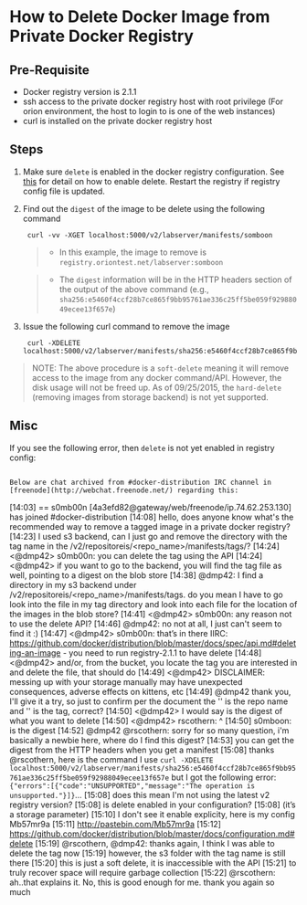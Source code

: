 # How to Delete Docker Image from Private Docker Registry

## Pre-Requisite
* Docker registry version is 2.1.1
* ssh access to the private docker registry host with root privilege (For orion environment, the host to login to is one of the web instances)
* curl is installed on the private docker registry host

## Steps
1. Make sure `delete` is enabled in the docker registry configuration. See [this](https://github.com/docker/distribution/blob/master/docs/configuration.md#delete) for detail on how to enable delete. Restart the registry if registry config file is updated.

2. Find out the `digest` of the image to be delete using the following command

        curl -vv -XGET localhost:5000/v2/labserver/manifests/somboon
        
    > * In this example, the image to remove is `registry.oriontest.net/labserver:somboon`
    
    > * The `digest` information will be in the HTTP headers section of the output of the above command (e.g., `sha256:e5460f4ccf28b7ce865f9bb95761ae336c25ff5be059f92988049ecee13f657e`)

3. Issue the following curl command to remove the image 
        
        curl -XDELETE localhost:5000/v2/labserver/manifests/sha256:e5460f4ccf28b7ce865f9bb95761ae336c25ff5be059f92988049ecee13f657e
        
        
> NOTE: The above procedure is a `soft-delete` meaning it will remove access to the image from any docker command/API. However, the disk usage will
not be freed up. As of 09/25/2015, the `hard-delete` (removing images from storage backend) is not yet supported.

## Misc
If you see the following error, then `delete` is not yet enabled in registry config:
```

Below are chat archived from #docker-distribution IRC channel in [freenode](http://webchat.freenode.net/) regarding this:

```
[14:03] == s0mb00n [4a3efd82@gateway/web/freenode/ip.74.62.253.130] has joined #docker-distribution
[14:08] <s0mb00n> hello, does anyone know what's the recommended way to remove a tagged image in a private docker registry?
[14:23] <s0mb00n> I used s3 backend, can I just go and remove the directory with the tag name in the /v2/repositoreis/<repo_name>/manifests/tags/?
[14:24] <@dmp42> s0mb00n: you can delete the tag using the API
[14:24] <@dmp42> if you want to go to the backend, you will find the tag file as well, pointing to a digest on the blob store
[14:38] <s0mb00n> @dmp42: I find a directory in my s3 backend under /v2/repositoreis/<repo_name>/manifests/tags. do you mean I have to go look into the file in my tag directory and look into each file for the location of the images in the blob store?
[14:41] <@dmp42> s0mb00n: any reason not to use the delete API?
[14:46] <s0mb00n> @dmp42: no not at all, I just can't seem to find it :)
[14:47] <@dmp42> s0mb00n: that’s in there IIRC: https://github.com/docker/distribution/blob/master/docs/spec/api.md#deleting-an-image - you need to run registry-2.1.1 to have delete
[14:48] <@dmp42> and/or, from the bucket, you locate the tag you are interested in and delete the file, that should do
[14:49] <@dmp42> DISCLAIMER: messing up with your storage manually may have unexpected consequences, adverse effects on kittens, etc
[14:49] <s0mb00n> @dmp42 thank you, I'll give it a try, so just to confirm per the document the '<name>' is the repo name and '<reference>' is the tag, correct?
[14:50] <@dmp42> I would say <reference> is the digest of what you want to delete
[14:50] <@dmp42> rscothern: ^
[14:50] <rscothern> s0mboon: <reference> is the digest
[14:52] <s0mb00n> @dmp42 @rscothern: sorry for so many question, i'm basically a newbie here, where do I find this digest?
[14:53] <rscothern> you can get the digest from the HTTP headers when you get a manifest
[15:08] <s0mb00n> thanks @rscothern, here is the command I use `curl -XDELETE localhost:5000/v2/labserver/manifests/sha256:e5460f4ccf28b7ce865f9bb95761ae336c25ff5be059f92988049ecee13f657e` but I got the following error:  `{"errors":[{"code":"UNSUPPORTED","message":"The operation is unsupported."}]}`...
[15:08] <s0mb00n> does this mean I'm not using the latest v2 registry version?
[15:08] <rscothern> is delete enabled in your configuration?
[15:08] <rscothern> (it’s a storage parameter)
[15:10] <s0mb00n> I don't see it enable explicity, here is my config Mb57mr9a
[15:11] <s0mb00n> http://pastebin.com/Mb57mr9a
[15:12] <rscothern> https://github.com/docker/distribution/blob/master/docs/configuration.md#delete
[15:19] <s0mb00n> @rscothern, @dmp42: thanks again, I think I was able to delete the tag now
[15:19] <s0mb00n> however, the s3 folder with the tag name is still there
[15:20] <rscothern> this is just a soft delete, it is inaccessible with the API
[15:21] <rscothern> to truly recover space will require garbage collection
[15:22] <s0mb00n> @rscothern: ah..that explains it. No, this is good enough for me. thank you again so much
```
